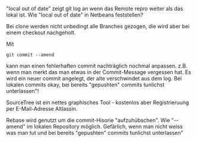 "local out of date" zeigt git log an wenn das Remote repro weiter als das lokal ist.
Wie "local out of date" in Netbeans feststellen?

Bei clone werden nicht unbedingt alle Branches gezogen, die wird aber bei einem checkout nachgeholt.

Mit

    git commit --amend
    
kann man einen fehlerhaften commit nachträglich nochmal anpassen.
z.B. wenn man merkt das man etwas in der Commit-Message vergessen hat.
Es wird ein neuer commit angelegt, der alte verschwindet aus dem log.
Bei lokalen commits okay, bei bereits "gepushten" commits tunlichst unterlassen"!


SourceTree ist ein nettes graphisches Tool - kostenlos aber Registrieruung per E-Mail-Adresse Altlassin.

Rebase wird genutzt um die commit-Hisorie "aufzuhübschen".
Wie "--amend" im lokalen Repository möglich.
Gefärlich, wenn man nicht weiss was man tut und bei bereits "gepushten" commits tunlichst unterlassen"

